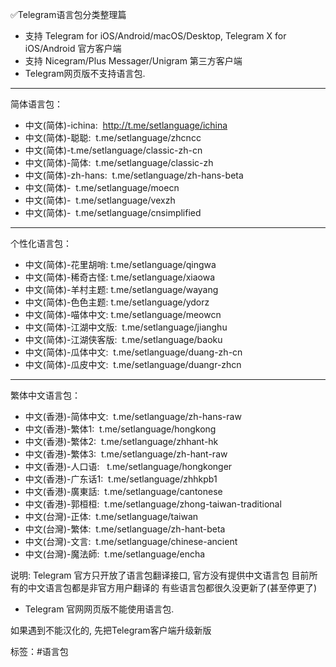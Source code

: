 ✅Telegram语言包分类整理篇

* 支持 Telegram for iOS/Android/macOS/Desktop, Telegram X for iOS/Android 官方客户端
* 支持 Nicegram/Plus Messager/Unigram 第三方客户端
* Telegram网页版不支持语言包.
-----------------------------------------
简体语言包：
* 中文(简体)-ichina:  http://t.me/setlanguage/ichina
* 中文(简体)-聪聪:  t.me/setlanguage/zhcncc
* 中文(简体)-t.me/setlanguage/classic-zh-cn
* 中文(简体)-简体:  t.me/setlanguage/classic-zh
* 中文(简体)-zh-hans:  t.me/setlanguage/zh-hans-beta
* 中文(简体)-  t.me/setlanguage/moecn
* 中文(简体)-  t.me/setlanguage/vexzh
* 中文(简体)-  t.me/setlanguage/cnsimplified
-----------------------------------------
个性化语言包：
* 中文(简体)-花里胡哨: t.me/setlanguage/qingwa 
* 中文(简体)-稀奇古怪: t.me/setlanguage/xiaowa 
* 中文(简体)-羊村主题: t.me/setlanguage/wayang 
* 中文(简体)-色色主题: t.me/setlanguage/ydorz 
* 中文(简体)-喵体中文: t.me/setlanguage/meowcn 
* 中文(简体)-江湖中文版:  t.me/setlanguage/jianghu 
* 中文(简体)-江湖侠客版:  t.me/setlanguage/baoku  
* 中文(简体)-瓜体中文:  t.me/setlanguage/duang-zh-cn 
* 中文(简体)-瓜皮中文:  t.me/setlanguage/duangr-zhcn 
-----------------------------------------
繁体中文语言包：
* 中文(香港)-简体中文:  t.me/setlanguage/zh-hans-raw
* 中文(香港)-繁体1:  t.me/setlanguage/hongkong
* 中文(香港)-繁体2:  t.me/setlanguage/zhhant-hk
* 中文(香港)-繁体3:  t.me/setlanguage/zh-hant-raw
* 中文(香港)-人口语:   t.me/setlanguage/hongkonger
* 中文(香港)-广东话1:  t.me/setlanguage/zhhkpb1
* 中文(香港)-廣東話:  t.me/setlanguage/cantonese
* 中文(香港)-郭桓桓:  t.me/setlanguage/zhong-taiwan-traditional
* 中文(台灣)-正体:  t.me/setlanguage/taiwan
* 中文(台灣)-繁体:  t.me/setlanguage/zh-hant-beta
* 中文(台灣)-文言:  t.me/setlanguage/chinese-ancient
* 中文(台灣)-魔法師:  t.me/setlanguage/encha

说明:
Telegram 官方只开放了语言包翻译接口, 官方没有提供中文语言包
目前所有的中文语言包都是非官方用户翻译的
有些语言包都很久没更新了(甚至停更了)

* Telegram 官网网页版不能使用语言包.

如果遇到不能汉化的, 先把Telegram客户端升级新版


标签：#语言包